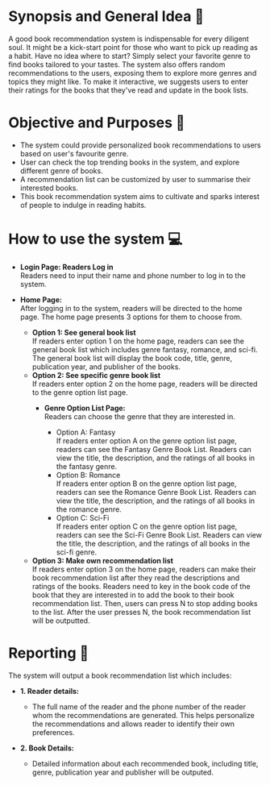 # Synopsis and General Idea :memo:
A good book recommendation system is indispensable for every diligent soul. It might be a kick-start point for those who want to pick up reading as a habit. Have no idea where to start?  Simply select your favorite genre to find books tailored to your tastes. The system also offers random recommendations to the users, exposing them to explore more genres and topics they might like. To make it interactive, we suggests users to enter their ratings for the books that they've read and update in the book lists.


# Objective and Purposes :dart:
- The system could provide personalized book recommendations to users based on user's favourite genre.
- User can check the top trending books in the system, and explore different genre of books.
- A recommendation list can be customized by user to summarise their interested books.
- This book recommendation system aims to cultivate and sparks interest of people to indulge in reading habits.

# How to use the system :computer:
<ul>
  <li><b>Login Page: Readers Log in</b></li>
  Readers need to input their name and phone number to log in to the system.
</ul>
<ul>
  <li><b>Home Page:</b></li>
  After logging in to the system, readers will be directed to the home page. The home page presents 3 options for them to choose from.
  <ul>
    <li><b>Option 1: See general book list </b></li>
    If readers enter option 1 on the home page, readers can see the general book list which includes genre fantasy, romance, and sci-fi. The general book list will display the book code, title, genre, publication year, and publisher of the books.
    <li><b>Option 2: See specific genre book list</b></li>
    If readers enter option 2 on the home page, readers will be directed to the genre option list page.
      <ul>
        <li><b>Genre Option List Page:</b></li>
        Readers can choose the genre that they are interested in.
        <ul>
          <li>Option A: Fantasy</li>
          If readers enter option A on the genre option list page, readers can see the Fantasy Genre Book List. Readers can view the title, the description, and the ratings            of all books in the fantasy genre.
          <li>Option B: Romance</li>
          If readers enter option B on the genre option list page, readers can see the Romance Genre Book List. Readers can view the title, the description, and the ratings            of all books in the romance genre.
          <li>Option C: Sci-Fi</li>
          If readers enter option C on the genre option list page, readers can see the Sci-Fi Genre Book List. Readers can view the title, the description, and the ratings             of all books in the sci-fi genre.
        </ul>
      </ul>
    <li><b>Option 3: Make own recommendation list</b></li>
    If readers enter option 3 on the home page, readers can make their book recommendation list after they read the descriptions and ratings of the books. Readers need to        key in the book code of the book that they are interested in to add the book to their book recommendation list. Then, users can press N to stop adding books to the list.     After the user presses N, the book recommendation list will be outputted.
  </ul>
</ul>

# Reporting :memo:
The system will output a book recommendation list which includes:
<ul>
  <li><b>1. Reader details:</b></li>
  <ul>
    <li>The full name of the reader and the phone number of the reader whom the recommendations are generated. This helps personalize the recommendations and allows reader           to identify their own preferences.</li>
  </ul>
</ul>
<ul>
  <li><b>2. Book Details:</b></li>
  <ul>
    <li>Detailed information about each recommended book, including title, genre, publication year and publisher will be outputed.</li>
  </ul>
</ul>
